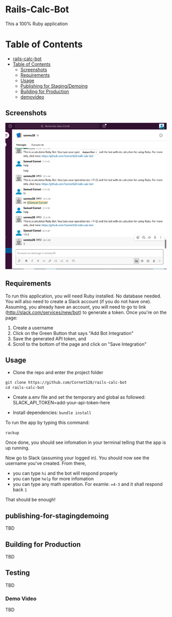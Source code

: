 # Rails-Calc-Bot

This a 100% Ruby application

# Table of Contents

- [rails-calc-bot](#rails-calc-bot)
- [Table of Contents](#table-of-contents)
  - [Screenshots](#screenshots)
  - [Requirements](#requirements)
  - [Usage](#usage)
  - [Publishing for Staging/Demoing](#publishing-for-stagingdemoing)
  - [Building for Production](#building-for-production)
  - [demovideo](#demo-video)


## Screenshots

![](images/imageBotApp.png)

## Requirements

To run this application, you will need Ruby installed. No database needed.
You will also need to create a Slack account (if you do not have one). Assuming, you already have an account, you will need to go to link (http://slack.com/services/new/bot) to generate a token. Once you're on the page:
 1. Create a username
 2. Click on the Green Button that says "Add Bot Integration"
 3. Save the generated API token, and
 4. Scroll to the bottom of the page and click on "Save Integration"


## Usage

- Clone the repo and enter the project folder

```
git clone https://github.com/CornetS28/rails-calc-bot
cd rails-calc-bot
```

- Create a.env file and set the temporary and global as followed: SLACK_API_TOKEN=add-your-api-token-here


- Install dependencies: `bundle install`


To run the app by typing this command:

``` rackup ```

Once done, you should see infomation in your terminal telling that the app is up running.

Now go to Slack (assuming your logged in). You should now see the username you've created. From there, 
- you can type ```hi``` and the bot will respond properly
- you can type ```help``` for more infomation
- you can type any math operation. For examle: ```=4-3``` and it shall respond back ```1```



That should be enough!

## publishing-for-stagingdemoing

TBD

## Building for Production

TBD

## Testing
TBD

### Demo Video
TBD

